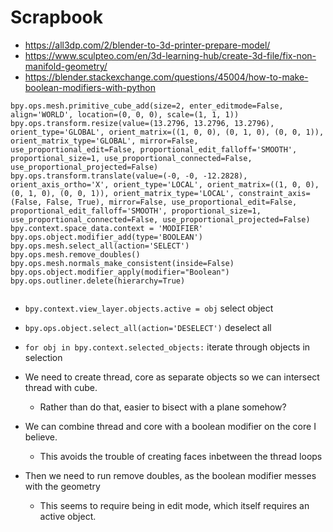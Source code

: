 # Scrapbook 

- https://all3dp.com/2/blender-to-3d-printer-prepare-model/
- https://www.sculpteo.com/en/3d-learning-hub/create-3d-file/fix-non-manifold-geometry/
- https://blender.stackexchange.com/questions/45004/how-to-make-boolean-modifiers-with-python

```
bpy.ops.mesh.primitive_cube_add(size=2, enter_editmode=False, align='WORLD', location=(0, 0, 0), scale=(1, 1, 1))
bpy.ops.transform.resize(value=(13.2796, 13.2796, 13.2796), orient_type='GLOBAL', orient_matrix=((1, 0, 0), (0, 1, 0), (0, 0, 1)), orient_matrix_type='GLOBAL', mirror=False, use_proportional_edit=False, proportional_edit_falloff='SMOOTH', proportional_size=1, use_proportional_connected=False, use_proportional_projected=False)
bpy.ops.transform.translate(value=(-0, -0, -12.2828), orient_axis_ortho='X', orient_type='LOCAL', orient_matrix=((1, 0, 0), (0, 1, 0), (0, 0, 1)), orient_matrix_type='LOCAL', constraint_axis=(False, False, True), mirror=False, use_proportional_edit=False, proportional_edit_falloff='SMOOTH', proportional_size=1, use_proportional_connected=False, use_proportional_projected=False)
bpy.context.space_data.context = 'MODIFIER'
bpy.ops.object.modifier_add(type='BOOLEAN')
bpy.ops.mesh.select_all(action='SELECT')
bpy.ops.mesh.remove_doubles()
bpy.ops.mesh.normals_make_consistent(inside=False)
bpy.ops.object.modifier_apply(modifier="Boolean")
bpy.ops.outliner.delete(hierarchy=True)


```

- `bpy.context.view_layer.objects.active = obj` select object
- `bpy.ops.object.select_all(action='DESELECT')` deselect all
- `for obj in bpy.context.selected_objects:` iterate through objects in selection

- We need to create thread, core as separate objects so we can intersect thread with cube.
    - Rather than do that, easier to bisect with a plane somehow?
- We can combine thread and core with a boolean modifier on the core I believe.
    - This avoids the trouble of creating faces inbetween the thread loops
- Then we need to run remove doubles, as the boolean modifier messes with the geometry
    - This seems to require being in edit mode, which itself requires an active object.
